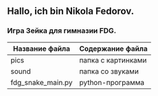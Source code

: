 ## Hallo, ich bin Nikola Fedorov.
### Игра Зейка для гимназии FDG.



Название файла    | Содержание файла
------------------|----------------------
pics              | папка с картинками
sound             | папка со звуками
fdg_snake_main.py | python-программа
